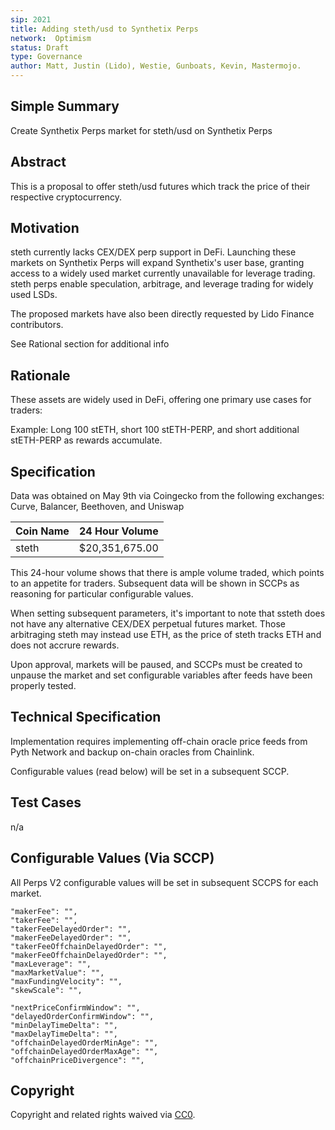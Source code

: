 ```yaml
---
sip: 2021
title: Adding steth/usd to Synthetix Perps 
network:  Optimism
status: Draft
type: Governance
author: Matt, Justin (Lido), Westie, Gunboats, Kevin, Mastermojo.
---
```


## Simple Summary

Create Synthetix Perps market for steth/usd on Synthetix Perps

## Abstract

This is a proposal to offer steth/usd futures which track the price of their respective cryptocurrency.

## Motivation

steth currently lacks CEX/DEX perp support in DeFi. Launching these markets on Synthetix Perps will expand Synthetix's user base, granting access to a widely used market currently unavailable for leverage trading. steth perps enable speculation, arbitrage, and leverage trading for widely used LSDs.

The proposed markets have also been directly requested by Lido Finance contributors.

See Rational section for additional info

## Rationale

These assets are widely used in DeFi, offering one primary use cases for traders:

Example: Long 100 stETH, short 100 stETH-PERP, and short additional stETH-PERP as rewards accumulate.

## Specification

Data was obtained on May 9th via Coingecko from the following exchanges: Curve, Balancer, Beethoven, and Uniswap

| Coin Name 	|  24 Hour Volume  |
|-----------	|----------------	|
| steth       	| $20,351,675.00 	|

This 24-hour volume shows that there is ample volume traded, which points to an appetite for traders. Subsequent data will be shown in SCCPs as reasoning for particular configurable values.

When setting subsequent parameters, it's important to note that ssteth does not have any alternative CEX/DEX perpetual futures market. Those arbitraging steth may instead use ETH, as the price of steth tracks ETH and does not accrure rewards.

Upon approval, markets will be paused, and SCCPs must be created to unpause the market and set configurable variables after feeds have been properly tested.

## Technical Specification

Implementation requires implementing off-chain oracle price feeds from Pyth Network and backup on-chain oracles from Chainlink.

Configurable values (read below) will be set in a subsequent SCCP.

## Test Cases

n/a

## Configurable Values (Via SCCP)

All Perps V2 configurable values will be set in subsequent SCCPS for each market.

    "makerFee": "",
    "takerFee": "",
    "takerFeeDelayedOrder": "",
    "makerFeeDelayedOrder": "",
    "takerFeeOffchainDelayedOrder": "",
    "makerFeeOffchainDelayedOrder": "",
    "maxLeverage": "",
    "maxMarketValue": "",
    "maxFundingVelocity": "",
    "skewScale": "",

    "nextPriceConfirmWindow": "",
    "delayedOrderConfirmWindow": "",
    "minDelayTimeDelta": "",
    "maxDelayTimeDelta": "",
    "offchainDelayedOrderMinAge": "",
    "offchainDelayedOrderMaxAge": "",
    "offchainPriceDivergence": "",

## Copyright

Copyright and related rights waived via [CC0](https://creativecommons.org/publicdomain/zero/1.0/).



